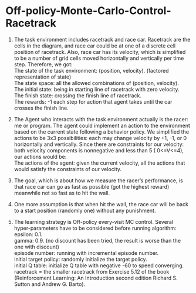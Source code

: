 # Off-policy-Monte-Carlo-Control-Racetrack
1. The task environment includes racetrack and race car. Racetrack are the cells in the diagram, and race car could be at one of a discrete cell position of racetrack. Also, race car has its velocity, which is simplified to be a number of grid cells moved horizontally and vertically per time step. Therefore, we got:\
  The state of the task environment: (position, velocity). (factored representation of state)\
  The state space: all the allowed combinations of (position, velocity).\
  The initial state: being in starting line of racetrack with zero velocity.\
  The finish state: crossing the finish line of racetrack.\
  The rewards: -1 each step for action that agent takes until the car crosses the finish line.
 
2. The Agent who interacts with the task environment actually is the racer: me or program. The agent could implement an action to the environment based on the current state following a behavior policy. We simplified the actions to be 3x3 possibilities: each may change velocity by +1, -1, or 0 horizontally and vertically. Since there are constraints for our velocity: both velocity components is nonnegative and less than 5 ( 0<=V<=4), our actions would be:\
  The actions of the agent: given the current velocity, all the actions that would satisfy the constraints of our velocity.

3. The goal, which is about how we measure the racer’s performance, is that race car can go as fast as possible (got the highest reward) meanwhile not so fast as to hit the wall.

4. One more assumption is that when hit the wall, the race car will be back to a start position (randomly one) without any punishment.

5. The learning strategy is Off-policy every-visit MC control. Several hyper-parameters have to be considered before running algorithm: \
  epsilon: 0.1.\
  gamma: 0.9. (no discount has been tried, the result is worse than the one with discount)\
  episode number: running with incremental episode number.\
  initial target policy: randomly initialize the target policy.\
  initial Q table: initialize Q table with negative -60 to speed converging.\
  racetrack = the smaller racetrack from Exercise 5.12 of the book (Reinforcement Learning: An Introduction second edition Richard S. Sutton and Andrew G. Barto).
